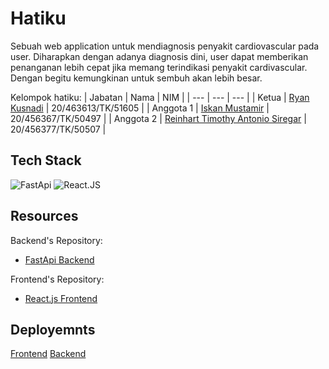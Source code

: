 # Hatiku

Sebuah web application untuk mendiagnosis penyakit cardiovascular pada user. Diharapkan dengan adanya diagnosis dini, user dapat memberikan penanganan lebih cepat jika memang terindikasi penyakit cardivascular. Dengan begitu kemungkinan untuk sembuh akan lebih besar.

Kelompok hatiku:
| Jabatan | Nama | NIM |
| --- | --- | --- |
| Ketua | [Ryan Kusnadi](https://github.com/karuniaperjuangan) | 20/463613/TK/51605 |
| Anggota 1 | [Iskan Mustamir](https://github.com/IskanMr) | 20/456367/TK/50497 |
| Anggota 2 | [Reinhart Timothy Antonio Siregar](https://github.com/rein7703) | 20/456377/TK/50507 |

## Tech Stack

![FastApi](https://img.shields.io/badge/FastAPI-009688?style=for-the-badge&logo=FastAPI&logoColor=white)
![React.JS](https://img.shields.io/badge/-ReactJs-61DAFB?logo=react&logoColor=white&style=for-the-badge)

## Resources

Backend's Repository:

- [FastApi Backend](/)

Frontend's Repository:

- [React.js Frontend](/)

## Deployemnts

[Frontend](/)
[Backend](/)
